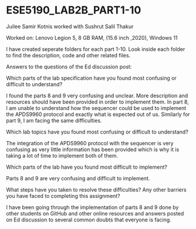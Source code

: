# ESE5190_LAB2B_PART1-10

Juilee Samir Kotnis worked with Sushrut Salil Thakur

Worked on: Lenovo Legion 5, 8 GB RAM, (15.6 inch ,2020), Windows 11

I have created seperate folders for each part 1-10. Look inside each folder to find the description, code and other related files.

Answers to the questions of the Ed discussion post:

Which parts of the lab specification have you found most confusing or difficult to understand? 

I found the parts 8 and 9 very confusing and unclear. More description and resources should have been provided in order to implement them. In part 8, I am unable to understand how the sequencer could be used to implement the APDS9960 protocol and exactly what is expected out of us. Similarly for part 9, I am facing the same difficulties.
 

Which lab topics have you found most confusing or difficult to understand? 

The integration of the APDS9960 protocol with the sequencer is very confusing as very little information has been provided which is why it is taking a lot of time to implement both of them.


Which parts of the lab have you found most difficult to implement?

Parts 8 and 9 are very confusing and difficult to implement.


What steps have you taken to resolve these difficulties? Any other barriers you have faced to completing this assignment? 

I have been going through the implementation of parts 8 and 9 done by other students on GitHub and other online resources and answers posted on Ed discussion to several common doubts that everyone is facing.

